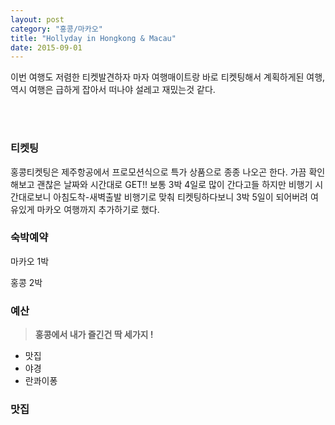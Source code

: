 ```yaml
---
layout: post
category: "홍콩/마카오"
title: "Hollyday in Hongkong & Macau"
date: 2015-09-01
---
```


이번 여행도 저렴한 티켓발견하자 마자 여행매이트랑 바로 티켓팅해서 계획하게된 여행,
역시 여행은 급하게 잡아서 떠나야 설레고 재밌는것 같다.

<div class="img_row">
    <img class="col one" src="{{ site.baseurl }}/img/plan_b/hk/1.jpg" alt="" />
    <img class="col one" src="{{ site.baseurl }}/img/plan_b/hk/2.jpg" alt="" />
    <img class="col one" src="{{ site.baseurl }}/img/plan_b/hk/3.jpg" alt="" />
</div>
<br>

### 티켓팅
홍콩티켓팅은 제주항공에서 프로모션식으로 특가 상품으로 종종 나오곤 한다.
가끔 확인해보고 괜찮은 날짜와 시간대로 GET!!
보통 3박 4일로 많이 간다고들 하지만 비행기 시간대로보니 아침도착-새벽출발 비행기로 맞춰 티켓팅하다보니
3박 5일이 되어버려 여유있게 마카오 여행까지 추가하기로 했다.

### 숙박예약
마카오 1박

홍콩 2박

### 예산

> **홍콩에서 내가 즐긴건 딱 세가지 !**
- 맛집
- 야경
- 란콰이퐁

### 맛집
